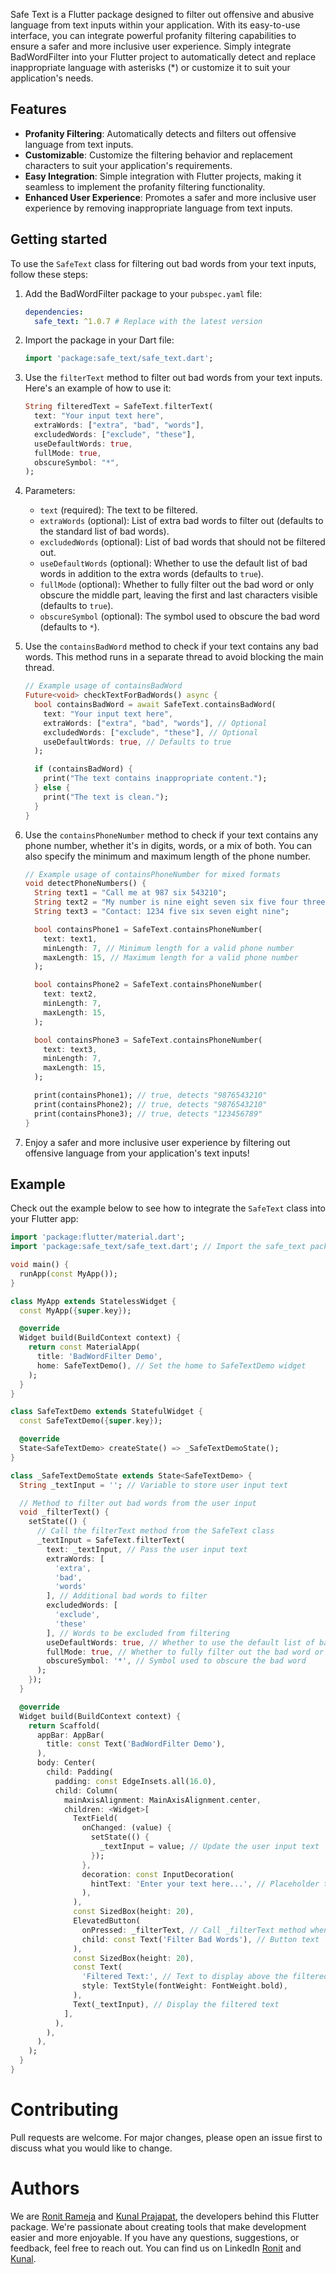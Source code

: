 <!--
This README describes the package. If you publish this package to pub.dev,
this README's contents appear on the landing page for your package.

For information about how to write a good package README, see the guide for
[writing package pages](https://dart.dev/guides/libraries/writing-package-pages).

For general information about developing packages, see the Dart guide for
[creating packages](https://dart.dev/guides/libraries/create-library-packages)
and the Flutter guide for
[developing packages and plugins](https://flutter.dev/developing-packages).
-->

Safe Text is a Flutter package designed to filter out offensive and abusive language from text inputs within your application. With its easy-to-use interface, you can integrate powerful profanity filtering capabilities to ensure a safer and more inclusive user experience. Simply integrate BadWordFilter into your Flutter project to automatically detect and replace inappropriate language with asterisks (\*) or customize it to suit your application's needs.

## Features

- **Profanity Filtering**: Automatically detects and filters out offensive language from text inputs.
- **Customizable**: Customize the filtering behavior and replacement characters to suit your application's requirements.
- **Easy Integration**: Simple integration with Flutter projects, making it seamless to implement the profanity filtering functionality.
- **Enhanced User Experience**: Promotes a safer and more inclusive user experience by removing inappropriate language from text inputs.

## Getting started

To use the `SafeText` class for filtering out bad words from your text inputs, follow these steps:

1. Add the BadWordFilter package to your `pubspec.yaml` file:

   ```yaml
   dependencies:
     safe_text: ^1.0.7 # Replace with the latest version
   ```

2. Import the package in your Dart file:

   ```dart
   import 'package:safe_text/safe_text.dart';
   ```

3. Use the `filterText` method to filter out bad words from your text inputs. Here's an example of how to use it:

   ```dart
   String filteredText = SafeText.filterText(
     text: "Your input text here",
     extraWords: ["extra", "bad", "words"],
     excludedWords: ["exclude", "these"],
     useDefaultWords: true,
     fullMode: true,
     obscureSymbol: "*",
   );
   ```

4. Parameters:

   - `text` (required): The text to be filtered.
   - `extraWords` (optional): List of extra bad words to filter out (defaults to the standard list of bad words).
   - `excludedWords` (optional): List of bad words that should not be filtered out.
   - `useDefaultWords` (optional): Whether to use the default list of bad words in addition to the extra words (defaults to `true`).
   - `fullMode` (optional): Whether to fully filter out the bad word or only obscure the middle part, leaving the first and last characters visible (defaults to `true`).
   - `obscureSymbol` (optional): The symbol used to obscure the bad word (defaults to `*`).

5. Use the `containsBadWord` method to check if your text contains any bad words. This method runs in a separate thread to avoid blocking the main thread.

   ```dart
   // Example usage of containsBadWord
   Future<void> checkTextForBadWords() async {
     bool containsBadWord = await SafeText.containsBadWord(
       text: "Your input text here",
       extraWords: ["extra", "bad", "words"], // Optional
       excludedWords: ["exclude", "these"], // Optional
       useDefaultWords: true, // Defaults to true
     );
   
     if (containsBadWord) {
       print("The text contains inappropriate content.");
     } else {
       print("The text is clean.");
     }
   }
   ```

6. Use the `containsPhoneNumber` method to check if your text contains any phone number, whether it's in digits, words, or a mix of both. You can also specify the minimum and maximum length of the phone number.

   ```dart
   // Example usage of containsPhoneNumber for mixed formats
   void detectPhoneNumbers() {
     String text1 = "Call me at 987 six 543210";
     String text2 = "My number is nine eight seven six five four three two one zero";
     String text3 = "Contact: 1234 five six seven eight nine";

     bool containsPhone1 = SafeText.containsPhoneNumber(
       text: text1,
       minLength: 7, // Minimum length for a valid phone number
       maxLength: 15, // Maximum length for a valid phone number
     );

     bool containsPhone2 = SafeText.containsPhoneNumber(
       text: text2,
       minLength: 7,
       maxLength: 15,
     );

     bool containsPhone3 = SafeText.containsPhoneNumber(
       text: text3,
       minLength: 7,
       maxLength: 15,
     );

     print(containsPhone1); // true, detects "9876543210"
     print(containsPhone2); // true, detects "9876543210"
     print(containsPhone3); // true, detects "123456789"
   }

7. Enjoy a safer and more inclusive user experience by filtering out offensive language from your application's text inputs!

## Example

Check out the example below to see how to integrate the `SafeText` class into your Flutter app:

```dart
import 'package:flutter/material.dart';
import 'package:safe_text/safe_text.dart'; // Import the safe_text package

void main() {
  runApp(const MyApp());
}

class MyApp extends StatelessWidget {
  const MyApp({super.key});

  @override
  Widget build(BuildContext context) {
    return const MaterialApp(
      title: 'BadWordFilter Demo',
      home: SafeTextDemo(), // Set the home to SafeTextDemo widget
    );
  }
}

class SafeTextDemo extends StatefulWidget {
  const SafeTextDemo({super.key});

  @override
  State<SafeTextDemo> createState() => _SafeTextDemoState();
}

class _SafeTextDemoState extends State<SafeTextDemo> {
  String _textInput = ''; // Variable to store user input text

  // Method to filter out bad words from the user input
  void _filterText() {
    setState(() {
      // Call the filterText method from the SafeText class
      _textInput = SafeText.filterText(
        text: _textInput, // Pass the user input text
        extraWords: [
          'extra',
          'bad',
          'words'
        ], // Additional bad words to filter
        excludedWords: [
          'exclude',
          'these'
        ], // Words to be excluded from filtering
        useDefaultWords: true, // Whether to use the default list of bad words
        fullMode: true, // Whether to fully filter out the bad word or only obscure the middle part
        obscureSymbol: '*', // Symbol used to obscure the bad word
      );
    });
  }

  @override
  Widget build(BuildContext context) {
    return Scaffold(
      appBar: AppBar(
        title: const Text('BadWordFilter Demo'),
      ),
      body: Center(
        child: Padding(
          padding: const EdgeInsets.all(16.0),
          child: Column(
            mainAxisAlignment: MainAxisAlignment.center,
            children: <Widget>[
              TextField(
                onChanged: (value) {
                  setState(() {
                    _textInput = value; // Update the user input text
                  });
                },
                decoration: const InputDecoration(
                  hintText: 'Enter your text here...', // Placeholder text for the TextField
                ),
              ),
              const SizedBox(height: 20),
              ElevatedButton(
                onPressed: _filterText, // Call _filterText method when button is pressed
                child: const Text('Filter Bad Words'), // Button text
              ),
              const SizedBox(height: 20),
              const Text(
                'Filtered Text:', // Text to display above the filtered text
                style: TextStyle(fontWeight: FontWeight.bold),
              ),
              Text(_textInput), // Display the filtered text
            ],
          ),
        ),
      ),
    );
  }
}

```

# Contributing

Pull requests are welcome. For major changes, please open an issue first to discuss what you would like to change.

# Authors

We are [Ronit Rameja](https://github.com/master-wayne7) and [Kunal Prajapat](https://github.com/TheKunal65), the developers behind this Flutter package. We're passionate about creating tools that make development easier and more enjoyable. If you have any questions, suggestions, or feedback, feel free to reach out. You can find us on LinkedIn [Ronit](https://www.linkedin.com/in/ronit-rameja-8a708b252/) and [Kunal](https://www.linkedin.com/in/kunal-prajapat-487079263/).
